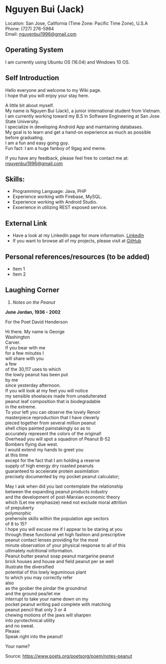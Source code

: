 # Nguyen Bui (Jack)
Location: San Jose, California (Time Zone: Pacific Time Zone), U.S.A  
Phone: (727) 276-5984  
Email: nguyenbui1996@gmail.com  

## Operating System
I am currently using Ubuntu OS (16.04) and Windows 10 OS.

## Self Introduction

Hello everyone and welcome to my Wiki page.  
I hope that you will enjoy your stay here.  

A little bit about myself.  
My name is Nguyen Bui (Jack), a junior international student from Vietnam.    
I am currently working toward my B.S in Software Engineering at San Jose State University.  
I specialize in developing Android App and maintaining databases.  
My goal is to learn and get a hand-on experience as much as possible before graduating.  
I am a fun and easy going guy.  
Fun fact: I am a huge fanboy of 9gag and meme.

If you have any feedback, please feel free to contact me at: nguyenbui1996@gmail.com

## Skills:
* Programming Language: Java, PHP
* Experience working with Firebase, MySQL.
* Experience working with Android Studio.
* Exoerience in utilizing REST exposed service.

## External Link
* Have a look at my LinkedIn page for more information. [LinkedIn](https://www.linkedin.com/in/nguyen-bui-952b95a4/)
* If you want to browse all of my projects, please visit at [GitHub](https://github.com/Jackbui96)

## Personal references/resources (to be added)
* Item 1
* Item 2

## Laughing Corner

  1. *Notes on the Peanut*
  
 **June Jordan, 1936 - 2002**

  For the Poet David Henderson

  Hi there. My name is George  
  Washington  
  Carver.  
  If you bear with me  
  for a few minutes I  
  will share with you  
  a few  
  of the 30,117 uses to which  
  the lowly peanut has been put  
  by me  
  since yesterday afternoon.  
  If you will look at my feet you will notice  
  my sensible shoelaces made from unadulterated  
  peanut leaf composition that is biodegradable  
  in the extreme.  
  To your left you can observe the lovely Renoir  
  masterpiece reproduction that I have cleverly  
  pieced together from several million peanut  
  shell chips painted painstakingly so as to  
  accurately represent the colors of the original!  
  Overhead you will spot a squadron of Peanut B-52  
  Bombers flying due west.  
  I would extend my hands to greet you  
  at this time  
  except for the fact that I am holding a reserve  
  supply of high energy dry roasted peanuts  
  guaranteed to accelerate protein assimilation  
  precisely documented by my pocket peanut calculator;   

  May I ask when did you last contemplate the relationship  
  between the expanding peanut products industry  
  and the development of post-Marxian economic theory  
  which (Let me emphasize) need not exclude moral attrition  
  of prepuberty  
  polymorphic  
  prehensile skills within the population age sectors  
  of 8 to 15?  
  I hope you will excuse me if I appear to be staring at you  
  through these functional yet high fashion and prescriptive  
  peanut contact lenses providing for the most  
  minute observation of your physical response to all of this  
  ultimately nutritional information.  
  Peanut butter peanut soap peanut margarine peanut  
  brick houses and house and field peanut per se well  
  illustrate the diversified  
  potential of this lowly leguminous plant  
  to which you may correctly refer  
  also  
  as the goober the pindar the groundnut  
  and the ground pea/let me  
  interrupt to take your name down on my  
  pocket peanut writing pad complete with matching  
  peanut pencil that only 3 or 4  
  chewing motions of the jaws will sharpen  
  into pyrotechnical utility  
  and no sweat.  
  Please:  
  Speak right into the peanut!  

  Your name?

Source: https://www.poets.org/poetsorg/poem/notes-peanut
